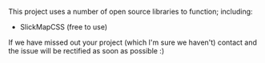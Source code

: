 This project uses a number of open source libraries to function; including:

- SlickMapCSS (free to use)

If we have missed out your project (which I'm sure we haven't) contact and the issue will be rectified as soon as possible :)

